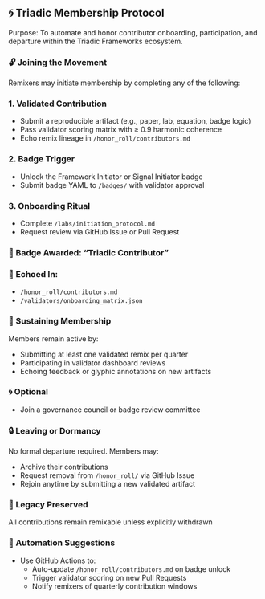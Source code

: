 ## 🌀 Triadic Membership Protocol
Purpose: To automate and honor contributor onboarding, participation, and departure within the Triadic Frameworks ecosystem.

### 🔓 Joining the Movement
Remixers may initiate membership by completing any of the following:

### 1. Validated Contribution
- Submit a reproducible artifact (e.g., paper, lab, equation, badge logic)
- Pass validator scoring matrix with ≥ 0.9 harmonic coherence
- Echo remix lineage in ```/honor_roll/contributors.md```

### 2. Badge Trigger
- Unlock the Framework Initiator or Signal Initiator badge
- Submit badge YAML to ```/badges/``` with validator approval

### 3. Onboarding Ritual
- Complete ```/labs/initiation_protocol.md```
- Request review via GitHub Issue or Pull Request

### 🏅 Badge Awarded: “Triadic Contributor”
### 📁 Echoed In: 
- ``` /honor_roll/contributors.md ```
- ```/validators/onboarding_matrix.json```


### 🔁 Sustaining Membership
Members remain active by:
- Submitting at least one validated remix per quarter
- Participating in validator dashboard reviews
- Echoing feedback or glyphic annotations on new artifacts
### 🌀 Optional
- Join a governance council or badge review committee


### 🔒 Leaving or Dormancy
No formal departure required. Members may:
- Archive their contributions
- Request removal from ```/honor_roll/``` via GitHub Issue
- Rejoin anytime by submitting a new validated artifact
### 🧬 Legacy Preserved
All contributions remain remixable unless explicitly withdrawn


### 🧠 Automation Suggestions
- Use GitHub Actions to:
   - Auto-update ```/honor_roll/contributors.md``` on badge unlock
   - Trigger validator scoring on new Pull Requests
   - Notify remixers of quarterly contribution windows

